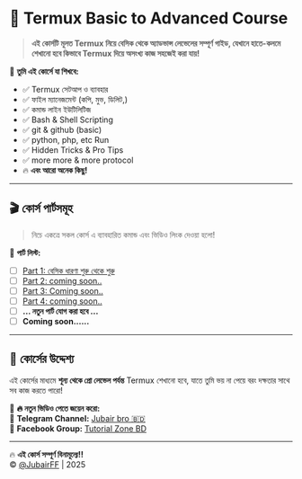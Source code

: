 # 🚀 Termux Basic to Advanced Course  

> **এই কোর্সটি মূলত Termux নিয়ে বেসিক থেকে অ্যাডভান্স লেভেলের সম্পূর্ণ গাইড, যেখানে হাতে-কলমে শেখানো হবে কিভাবে Termux দিয়ে অসংখ্য কাজ সহজেই করা যায়!**  

📌 **তুমি এই কোর্সে যা শিখবে:**  
- ✅ Termux সেটআপ ও ব্যাবহার  
- ✅ ফাইল ম্যানেজমেন্ট (কপি, মুভ, ডিলিট,)  
- ✅ কমান্ড লাইন ইউটিলিটিজ  
- ✅ Bash & Shell Scripting  
- ✅ git & github (basic)
- ✅ python, php, etc Run 
- ✅ Hidden Tricks & Pro Tips
- ✅ more more & more protocol 
- 🔥 **এবং আরো অনেক কিছু!**  

---

## 🎬 কোর্স পার্টসমূহ  
> নিচে একত্রে সকল কোর্স এ ব্যাবহারিত কমান্ড এবং ভিডিও লিংক দেওয়া হলো!  

📌 **পার্ট লিস্ট:**  
- [ ] [Part 1: বেসিক ধারণা শুরু থেকে শুরু](https://github.com/jubairbro/Termux-course/tree/main/Part1)  
- [ ] [Part 2:  coming soon..](#)  
- [ ] [Part 3: Coming soon.. ](#)  
- [ ] [Part 4: coming soon..](#)  
- [ ] **... নতুন পার্ট যোগ করা হবে ...**
- [ ] **Coming soon......**

---

## 📌 কোর্সের উদ্দেশ্য  
এই কোর্সের মাধ্যমে **শূন্য থেকে প্রো লেভেল পর্যন্ত** Termux শেখানো হবে, যাতে তুমি ভয় না পেয়ে বরং দক্ষতার সাথে সব কাজ করতে পারো!  

📢 **🔥 নতুন ভিডিও পেতে জয়েন করো:**  
🔗 **Telegram Channel:** [Jubair bro 🇧🇩](https://t.me/JubairFF)  
🔗 **Facebook Group:** [Tutorial Zone BD](https://facebook.com/groups/tutorialzonebd/)  

---

🔥 **এই কোর্স সম্পূর্ণ বিনামূল্যে!!**  
© [@JubairFF](https://t.me/JubairFF) | 2025
